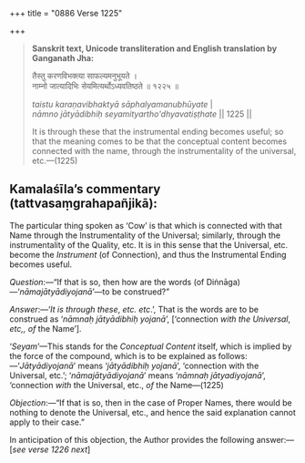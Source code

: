 +++
title = "0886 Verse 1225"

+++
> **Sanskrit text, Unicode transliteration and English translation by Ganganath Jha:** 
>
> तैस्तु करणविभक्त्या साफल्यमनुभूयते ।  
> नाम्नो जात्यादिभिः सेयमित्यर्थोऽध्यवतिष्ठते ॥ १२२५ ॥ 
>
> *taistu karaṇavibhaktyā sāphalyamanubhūyate* \|  
> *nāmno jātyādibhiḥ seyamityartho'dhyavatiṣṭhate* \|\| 1225 \|\| 
>
> It is through these that the instrumental ending becomes useful; so that the meaning comes to be that the conceptual content becomes connected with the name, through the instrumentality of the universal, etc.—(1225)



## Kamalaśīla’s commentary (tattvasaṃgrahapañjikā):

The particular thing spoken as ‘Cow’ is that which is connected with that Name through the Instrumentality of the Universal; similarly, through the instrumentality of the Quality, etc. It is in this sense that the Universal, etc. become the *Instrument* (of Connection), and thus the Instrumental Ending becomes useful.

*Question*:—“If that is so, then how are the words (of Diṅnāga)—‘*nāmajātyādiyojanā*’—to be construed?”

*Answer*:—‘*It is through these*, *etc. etc*.’, That is the words are to be construed as ‘*nāmnaḥ jātyādibhiḥ yojanā*’, [‘connection *with the Universal*, *etc,, of* the Name’].

‘*Seyam*’—This stands for the *Conceptual Content* itself, which is implied by the force of the compound, which is to be explained as follows:—‘*Jātyādiyojanā*’ means ‘*jātyādibhiḥ yojanā*’, ‘connection with the Universal, etc.’; ‘*nāmajātyādiyojanā*’ means ‘*nāmnaḥ jātyadiyojanā*’, ‘connection *with* the Universal, etc., *of* the Name—(1225)

*Objection*:—“If that is so, then in the case of Proper Names, there would be nothing to denote the Universal, etc., and hence the said explanation cannot apply to their case.”

In anticipation of this objection, the Author provides the following answer:—[*see verse 1226 next*]


